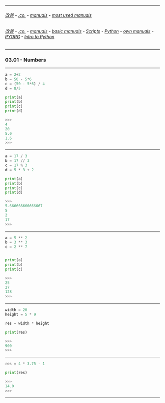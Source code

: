 
---

###### [改善](https://github.com/ttltrk/0C/blob/master/README.MD) - [.co.](https://github.com/ttltrk/PRG/blob/master/CODING.MD) - [manuals](https://github.com/ttltrk/PRG/blob/master/MAN.MD) - [most used manuals](https://github.com/ttltrk/PRG/blob/master/MUM.MD)

###### [改善](https://github.com/ttltrk/0C/blob/master/README.MD) - [.co.](https://github.com/ttltrk/PRG/blob/master/CODING.MD) - [manuals](https://github.com/ttltrk/PRG/blob/master/MAN.MD) - [basic manuals](https://github.com/ttltrk/PRG/blob/master/MANUALS.MD) - [Scripts](https://github.com/ttltrk/PRG/blob/master/PY/DOC/SC/SC.MD) - [Python](https://github.com/ttltrk/PRG/blob/master/PY/DOC/PY/PY.MD) - [own manuals](https://github.com/ttltrk/PRG/blob/master/PY/DOC/PY/MAN/MAN.MD) - [PYORG](https://github.com/ttltrk/PRG/blob/master/PY/DOC/PYORG/PYORG.MD) - [Intro to Python](https://github.com/ttltrk/PRG/blob/master/PY/DOC/PYORG/03/03.MD)

---

### 03.01 - Numbers

---

```python
a = 2+2
b = 50 - 5*6
c = (50 - 5*6) / 4
d = 8/5

print(a)
print(b)
print(c)
print(d)

>>>
4
20
5.0
1.6
>>>
```

---

```python
a = 17 / 3
b = 17 // 3
c = 17 % 3
d = 5 * 3 + 2

print(a)
print(b)
print(c)
print(d)

>>>
5.666666666666667
5
2
17
>>>
```

---

```python
a = 5 ** 2
b = 3 ** 3
c = 2 ** 7


print(a)
print(b)
print(c)

>>>
25
27
128
>>>
```

---

```python
width = 20
height = 5 * 9

res = width * height

print(res)

>>>
900
>>>
```

---

```python
res = 4 * 3.75 - 1

print(res)

>>>
14.0
>>>
```

---

